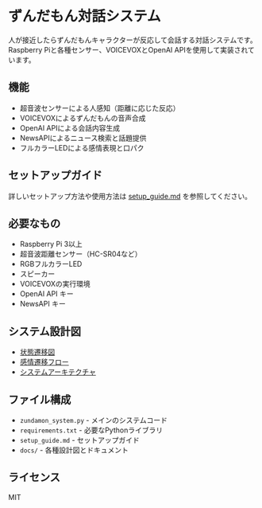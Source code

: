 # ずんだもん対話システム

人が接近したらずんだもんキャラクターが反応して会話する対話システムです。Raspberry Piと各種センサー、VOICEVOXとOpenAI APIを使用して実装されています。

## 機能

- 超音波センサーによる人感知（距離に応じた反応）
- VOICEVOXによるずんだもんの音声合成
- OpenAI APIによる会話内容生成
- NewsAPIによるニュース検索と話題提供
- フルカラーLEDによる感情表現と口パク

## セットアップガイド

詳しいセットアップ方法や使用方法は [setup_guide.md](setup_guide.md) を参照してください。

## 必要なもの

- Raspberry Pi 3以上
- 超音波距離センサー（HC-SR04など）
- RGBフルカラーLED
- スピーカー
- VOICEVOXの実行環境
- OpenAI API キー
- NewsAPI キー

## システム設計図

- [状態遷移図](docs/state-diagram.md)
- [感情遷移フロー](docs/emotion-flow.md)
- [システムアーキテクチャ](docs/system-architecture.md)

## ファイル構成

- `zundamon_system.py` - メインのシステムコード
- `requirements.txt` - 必要なPythonライブラリ
- `setup_guide.md` - セットアップガイド
- `docs/` - 各種設計図とドキュメント

## ライセンス

MIT
